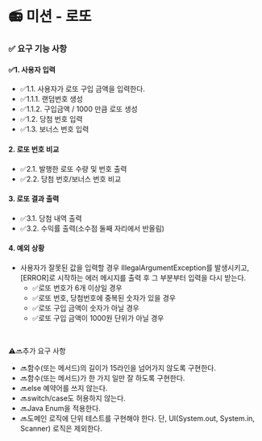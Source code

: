 # 📻 미션 - 로또

### ✅ 요구 기능 사항
#### ✅1. 사용자 입력
- ✅1.1. 사용자가 로또 구입 금액을 입력한다.   
- ✅1.1.1. 랜덤번호 생성
- ✅1.1.2. 구입금액 / 1000 만큼 로또 생성
- ✅1.2. 당첨 번호 입력
- ✅1.3. 보너스 번호 입력

#### 2. 로또 번호 비교
- ✅2.1. 발행한 로또 수량 및 번호 출력
- ✅2.2. 당첨 번호/보너스 번호 비교

#### 3. 로또 결과 출력
- ✅3.1. 당첨 내역 출력
- ✅3.2. 수익률 출력(소수점 둘째 자리에서 반올림)

#### 4. 예외 상황
- 사용자가 잘못된 값을 입력할 경우 IllegalArgumentException를 발생시키고,[ERROR]로 시작하는 에러 메시지를 출력 후 그 부분부터 입력을 다시 받는다.
    - ✅로또 번호가 6개 이상일 경우
    - ✅로또 번호, 당첨번호에 중복된 숫자가 있을 경우
    - ✅로또 구입 금액이 숫자가 아닐 경우
    - ✅로또 구입 금액이 1000원 단위가 아닐 경우
    
<br>

⚠️🔜추가 요구 사항
- 🔜함수(또는 메서드)의 길이가 15라인을 넘어가지 않도록 구현한다.
- 🔜함수(또는 메서드)가 한 가지 일만 잘 하도록 구현한다.
- 🔜else 예약어를 쓰지 않는다.
- 🔜switch/case도 허용하지 않는다.
- 🔜Java Enum을 적용한다.
- 🔜도메인 로직에 단위 테스트를 구현해야 한다. 단, UI(System.out, System.in, Scanner) 로직은 제외한다.